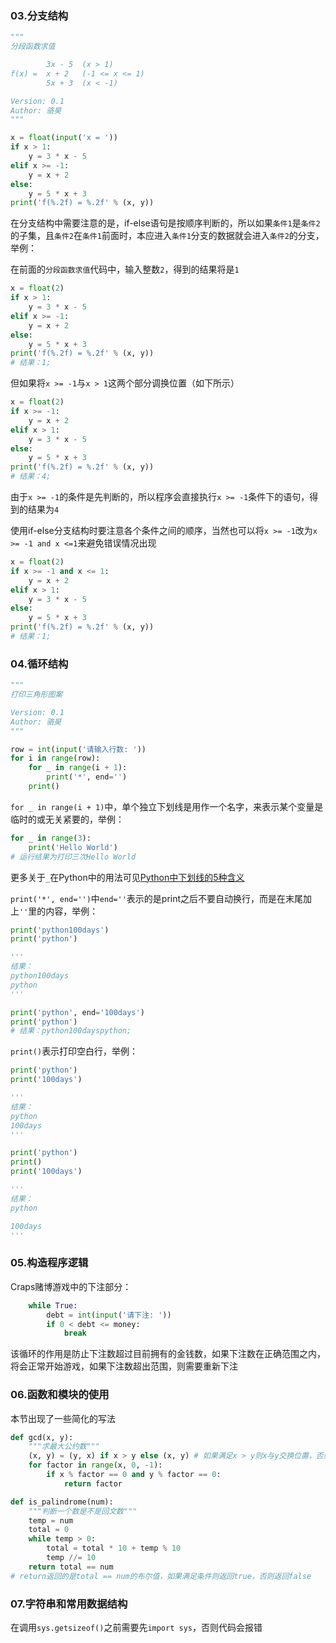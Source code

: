 ### 03.分支结构

```python
"""
分段函数求值

        3x - 5  (x > 1)
f(x) =  x + 2   (-1 <= x <= 1)
        5x + 3  (x < -1)

Version: 0.1
Author: 骆昊
"""

x = float(input('x = '))
if x > 1:
    y = 3 * x - 5
elif x >= -1:
    y = x + 2
else:
    y = 5 * x + 3
print('f(%.2f) = %.2f' % (x, y))
```
在分支结构中需要注意的是，if-else语句是按顺序判断的，所以如果`条件1`是`条件2`的子集，且`条件2`在`条件1`前面时，本应进入`条件1`分支的数据就会进入`条件2`的分支，举例：

在前面的`分段函数求值`代码中，输入整数`2`，得到的结果将是`1`

```python
x = float(2)
if x > 1:
    y = 3 * x - 5
elif x >= -1:
    y = x + 2
else:
    y = 5 * x + 3
print('f(%.2f) = %.2f' % (x, y)) 
# 结果：1;
```

但如果将`x >= -1`与`x > 1`这两个部分调换位置（如下所示）

```python
x = float(2)
if x >= -1:
    y = x + 2
elif x > 1:
    y = 3 * x - 5
else:
    y = 5 * x + 3
print('f(%.2f) = %.2f' % (x, y))  
# 结果：4;
```

由于`x >= -1`的条件是先判断的，所以程序会直接执行`x >= -1`条件下的语句，得到的结果为`4`

使用if-else分支结构时要注意各个条件之间的顺序，当然也可以将`x >= -1`改为`x >= -1 and x <=1`来避免错误情况出现

```python
x = float(2)
if x >= -1 and x <= 1:
    y = x + 2
elif x > 1:
    y = 3 * x - 5
else:
    y = 5 * x + 3
print('f(%.2f) = %.2f' % (x, y))  
# 结果：1;
```

### 04.循环结构
```python
"""
打印三角形图案

Version: 0.1
Author: 骆昊
"""

row = int(input('请输入行数: '))
for i in range(row):
    for _ in range(i + 1):  
        print('*', end='')
    print()
```
`for _ in range(i + 1)`中，单个独立下划线是用作一个名字，来表示某个变量是临时的或无关紧要的，举例：
```python
for _ in range(3):
    print('Hello World')
# 运行结果为打印三次Hello World
```
更多关于`_`在Python中的用法可见[Python中下划线的5种含义](https://zhuanlan.zhihu.com/p/36173202)

`print('*', end='')`中`end=''`表示的是print之后不要自动换行，而是在末尾加上`''`里的内容，举例：

```python
print('python100days')
print('python')

'''
结果：
python100days
python
'''
```
```python
print('python', end='100days')
print('python')
# 结果：python100dayspython;
```

`print()`表示打印空白行，举例：
```python
print('python')
print('100days')

'''
结果：
python
100days
'''
```
```python
print('python')
print()
print('100days')

'''
结果：
python

100days
'''
```

### 05.构造程序逻辑

Craps赌博游戏中的下注部分：
```python
    while True:
        debt = int(input('请下注: '))
        if 0 < debt <= money:
            break
```
该循环的作用是防止下注数超过目前拥有的金钱数，如果下注数在正确范围之内，将会正常开始游戏，如果下注数超出范围，则需要重新下注

### 06.函数和模块的使用

本节出现了一些简化的写法

```python
def gcd(x, y):
    """求最大公约数"""
    (x, y) = (y, x) if x > y else (x, y) # 如果满足x > y则x与y交换位置，否则保持原样
    for factor in range(x, 0, -1):
        if x % factor == 0 and y % factor == 0:
            return factor
```

```python
def is_palindrome(num):
    """判断一个数是不是回文数"""
    temp = num
    total = 0
    while temp > 0:
        total = total * 10 + temp % 10
        temp //= 10
    return total == num
# return返回的是total == num的布尔值，如果满足条件则返回true，否则返回false
```

### 07.字符串和常用数据结构

在调用`sys.getsizeof()`之前需要先`import sys`，否则代码会报错
